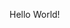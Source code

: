 Hello World!

<!---
roshanmchll/roshanmchll is a ✨ special ✨ repository because its `README.md` (this file) appears on your GitHub profile.
You can click the Preview link to take a look at your changes.
--->
